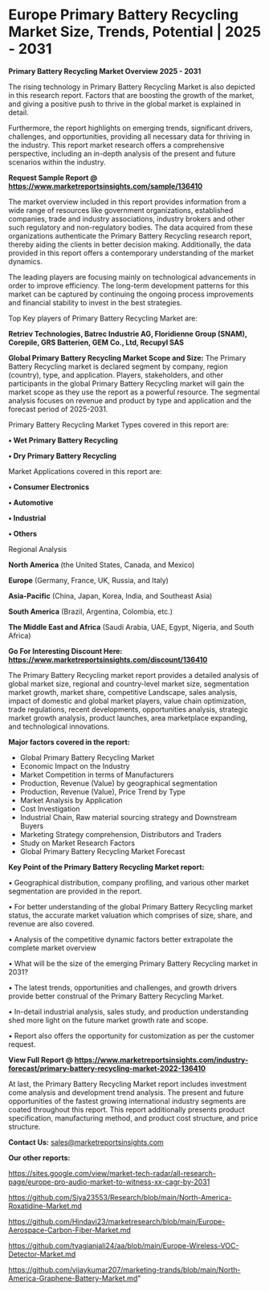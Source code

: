 # Europe Primary Battery Recycling Market Size, Trends, Potential | 2025 - 2031

<Strong> Primary Battery Recycling Market Overview 2025 - 2031</strong>

The rising technology in Primary Battery Recycling Market is also depicted in this research report. Factors that are boosting the growth of the market, and giving a positive push to thrive in the global market is explained in detail.

Furthermore, the report highlights on emerging trends, significant drivers, challenges, and opportunities, providing all necessary data for thriving in the industry. This report market research offers a comprehensive perspective, including an in-depth analysis of the present and future scenarios within the industry.

<strong>Request Sample Report @ <a href=https://www.marketreportsinsights.com/sample/136410>https://www.marketreportsinsights.com/sample/136410</a></strong>

The market overview included in this report provides information from a wide range of resources like government organizations, established companies, trade and industry associations, industry brokers and other such regulatory and non-regulatory bodies. The data acquired from these organizations authenticate the Primary Battery Recycling research report, thereby aiding the clients in better decision making. Additionally, the data provided in this report offers a contemporary understanding of the market dynamics.

The leading players are focusing mainly on technological advancements in order to improve efficiency. The long-term development patterns for this market can be captured by continuing the ongoing process improvements and financial stability to invest in the best strategies.

Top Key players of Primary Battery Recycling Market are:

<strong>Retriev Technologies, Batrec Industrie AG, Floridienne Group (SNAM), Corepile, GRS Batterien, GEM Co., Ltd, Recupyl SAS</strong>

<strong><b>Global Primary Battery Recycling Market Scope and Size:</b></strong>
The Primary Battery Recycling market is declared segment by company, region (country), type, and application. Players, stakeholders, and other participants in the global Primary Battery Recycling market will gain the market scope as they use the report as a powerful resource. The segmental analysis focuses on revenue and product by type and application and the forecast period of 2025-2031.

Primary Battery Recycling Market Types covered in this report are:

<strong>• Wet Primary Battery Recycling

• Dry Primary Battery Recycling</strong>

Market Applications covered in this report are:

<strong>• Consumer Electronics

• Automotive

• Industrial

• Others</strong> 

Regional Analysis

<strong>North America</strong> (the United States, Canada, and Mexico)

<strong>Europe</strong> (Germany, France, UK, Russia, and Italy)

<strong>Asia-Pacific</strong> (China, Japan, Korea, India, and Southeast Asia)

<strong>South America</strong> (Brazil, Argentina, Colombia, etc.)

<strong>The Middle East and Africa</strong> (Saudi Arabia, UAE, Egypt, Nigeria, and South Africa)

<strong>Go For Interesting Discount Here: <a href=https://www.marketreportsinsights.com/discount/136410>https://www.marketreportsinsights.com/discount/136410</a></strong>

The Primary Battery Recycling market report provides a detailed analysis of global market size, regional and country-level market size, segmentation market growth, market share, competitive Landscape, sales analysis, impact of domestic and global market players, value chain optimization, trade regulations, recent developments, opportunities analysis, strategic market growth analysis, product launches, area marketplace expanding, and technological innovations.

<strong><b>Major factors covered in the report:</b></strong>
<ul>
  <li>Global Primary Battery Recycling Market </li>
  <li>Economic Impact on the Industry</li>
  <li>Market Competition in terms of Manufacturers</li>
  <li>Production, Revenue (Value) by geographical segmentation</li>
  <li>Production, Revenue (Value), Price Trend by Type</li>
  <li>Market Analysis by Application</li>
  <li>Cost Investigation</li>
  <li>Industrial Chain, Raw material sourcing strategy and Downstream Buyers</li>
  <li>Marketing Strategy comprehension, Distributors and Traders</li>
  <li>Study on Market Research Factors</li>
  <li>Global Primary Battery Recycling Market Forecast</li>
</ul>

<strong><b>Key Point of the Primary Battery Recycling Market report:</b></strong>

• Geographical distribution, company profiling, and various other market segmentation are provided in the report.

• For better understanding of the global Primary Battery Recycling market status, the accurate market valuation which comprises of size, share, and revenue are also covered.

• Analysis of the competitive dynamic factors better extrapolate the complete market overview

• What will be the size of the emerging Primary Battery Recycling market in 2031?

• The latest trends, opportunities and challenges, and growth drivers provide better construal of the Primary Battery Recycling Market.

• In-detail industrial analysis, sales study, and production understanding shed more light on the future market growth rate and scope.

• Report also offers the opportunity for customization as per the customer request.

<strong><b>View Full Report @ <a href=https://www.marketreportsinsights.com/industry-forecast/primary-battery-recycling-market-2022-136410>https://www.marketreportsinsights.com/industry-forecast/primary-battery-recycling-market-2022-136410</a></b></strong>


At last, the Primary Battery Recycling Market report includes investment come analysis and development trend analysis. The present and future opportunities of the fastest growing international industry segments are coated throughout this report. This report additionally presents product specification, manufacturing method, and product cost structure, and price structure.

<strong>Contact Us:</strong>
sales@marketreportsinsights.com

<strong>Our other reports:</strong>

<a href=https://sites.google.com/view/market-tech-radar/all-research-page/europe-pro-audio-market-to-witness-xx-cagr-by-2031>https://sites.google.com/view/market-tech-radar/all-research-page/europe-pro-audio-market-to-witness-xx-cagr-by-2031</a>

<a href=https://github.com/Siya23553/Research/blob/main/North-America-Roxatidine-Market.md>https://github.com/Siya23553/Research/blob/main/North-America-Roxatidine-Market.md</a>

<a href=https://github.com/Hindavi23/marketresearch/blob/main/Europe-Aerospace-Carbon-Fiber-Market.md>https://github.com/Hindavi23/marketresearch/blob/main/Europe-Aerospace-Carbon-Fiber-Market.md</a>

<a href=https://github.com/tyagianjali24/aa/blob/main/Europe-Wireless-VOC-Detector-Market.md>https://github.com/tyagianjali24/aa/blob/main/Europe-Wireless-VOC-Detector-Market.md</a>

<a href=https://github.com/vijaykumar207/marketing-trands/blob/main/North-America-Graphene-Battery-Market.md>https://github.com/vijaykumar207/marketing-trands/blob/main/North-America-Graphene-Battery-Market.md</a>"

